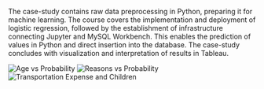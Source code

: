 The case-study contains raw data preprocessing in Python, preparing it for machine learning. The course covers the implementation and deployment of logistic regression, followed by the establishment of infrastructure connecting Jupyter and MySQL Workbench. This enables the prediction of values in Python and direct insertion into the database. The case-study concludes with visualization and interpretation of results in Tableau. 

![Age vs Probability](https://github.com/TanLeblebici/Integrating_Py_SQL_Tableau/assets/75142903/8aeaf92d-1ed2-44ee-9dde-29c16ec1526d)
![Reasons vs Probability](https://github.com/TanLeblebici/Integrating_Py_SQL_Tableau/assets/75142903/9a8cfac2-8343-432c-b01b-a61ebf7e0d23)
![Transportation Expense and Children](https://github.com/TanLeblebici/Integrating_Py_SQL_Tableau/assets/75142903/47f80732-9bf5-4ade-bab4-9073d655a0ed)

